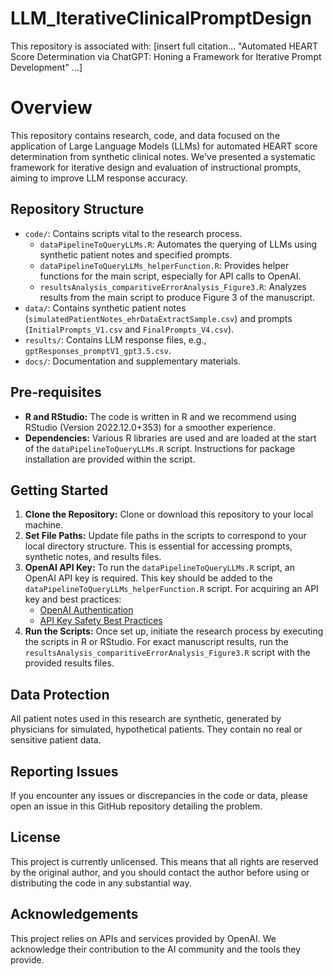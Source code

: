 # LLM_IterativeClinicalPromptDesign

This repository is associated with: 
[insert full citation... "Automated HEART Score Determination via ChatGPT: Honing a Framework for Iterative Prompt Development" ...] 



# Overview
This repository contains research, code, and data focused on the application of Large Language Models (LLMs) for automated HEART score determination from synthetic clinical notes. We've presented a systematic framework for iterative design and evaluation of instructional prompts, aiming to improve LLM response accuracy.

## Repository Structure
- `code/`: Contains scripts vital to the research process.
    * `dataPipelineToQueryLLMs.R`: Automates the querying of LLMs using synthetic patient notes and specified prompts.
    * `dataPipelineToQueryLLMs_helperFunction.R`: Provides helper functions for the main script, especially for API calls to OpenAI.
    * `resultsAnalysis_comparitiveErrorAnalysis_Figure3.R`: Analyzes results from the main script to produce Figure 3 of the manuscript.
- `data/`: Contains synthetic patient notes (`simulatedPatientNotes_ehrDataExtractSample.csv`) and prompts (`InitialPrompts_V1.csv` and `FinalPrompts_V4.csv`).
- `results/`: Contains LLM response files, e.g., `gptResponses_promptV1_gpt3.5.csv`.
- `docs/`: Documentation and supplementary materials.

## Pre-requisites
- **R and RStudio:** The code is written in R and we recommend using RStudio (Version 2022.12.0+353) for a smoother experience.
- **Dependencies:** Various R libraries are used and are loaded at the start of the `dataPipelineToQueryLLMs.R` script. Instructions for package installation are provided within the script.

## Getting Started
1. **Clone the Repository:** Clone or download this repository to your local machine.
2. **Set File Paths:** Update file paths in the scripts to correspond to your local directory structure. This is essential for accessing prompts, synthetic notes, and results files.
3. **OpenAI API Key:** To run the `dataPipelineToQueryLLMs.R` script, an OpenAI API key is required. This key should be added to the `dataPipelineToQueryLLMs_helperFunction.R` script. For acquiring an API key and best practices:
    * [OpenAI Authentication](https://platform.openai.com/docs/api-reference/authentication)
    * [API Key Safety Best Practices](https://help.openai.com/en/articles/5112595-best-practices-for-api-key-safety)
4. **Run the Scripts:** Once set up, initiate the research process by executing the scripts in R or RStudio. For exact manuscript results, run the `resultsAnalysis_comparitiveErrorAnalysis_Figure3.R` script with the provided results files.

## Data Protection
All patient notes used in this research are synthetic, generated by physicians for simulated, hypothetical patients. They contain no real or sensitive patient data.

## Reporting Issues
If you encounter any issues or discrepancies in the code or data, please open an issue in this GitHub repository detailing the problem.

## License
This project is currently unlicensed. This means that all rights are reserved by the original author, and you should contact the author before using or distributing the code in any substantial way.

## Acknowledgements
This project relies on APIs and services provided by OpenAI. We acknowledge their contribution to the AI community and the tools they provide.

